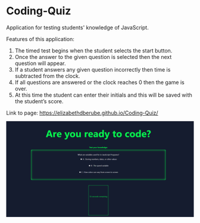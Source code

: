 # Coding-Quiz
Application for testing students' knowledge of JavaScript.
 
Features of this application:
 
1. The timed test begins when the student selects the start button.
2. Once the answer to the given question is selected then the next question will appear.
3. If a student answers any given question incorrectly then time is subtracted from the clock.
4. If all questions are answered or the clock reaches 0 then the game is over.
5. At this time the student can enter their initials and this will be saved with the student’s score.

Link to page: 
https://elizabethdberube.github.io/Coding-Quiz/

![image](/assets/Screenshot.png)
